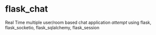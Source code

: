 # flask_chat
Real Time multiple user/room based chat application *attempt* using flask, flask_socketio, flask_sqlalchemy, flask_session
